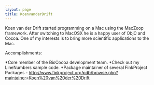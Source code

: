 ```yaml
---
layout: page
title: KoenvanderDrift
---
```


 

Koen van der Drift started programming on a Mac using the MacZoop framework. After switching to MacOSX he is a happy user of ObjC and Cocoa. One of my interests is to bring more scientific applications to the Mac.


Accomplishments:

*Core member of the BioCocoa development team.
*Check out my LineNumbers sample code.
*Package maintainer of several FinkProject Packages - http://www.finkproject.org/pdb/browse.php?maintainer=Koen%20van%20der%20Drift

